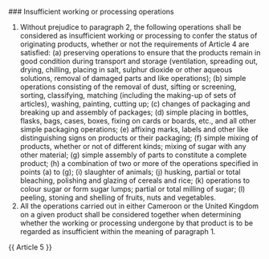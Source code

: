### Insufficient working or processing operations

1.	Without prejudice to paragraph 2, the following operations shall be considered as insufficient working or processing to confer the status of originating products, whether or not the requirements of Article 4 are satisfied:
(a)	preserving operations to ensure that the products remain in good condition during transport and storage (ventilation, spreading out, drying, chilling, placing in salt, sulphur dioxide or other aqueous solutions, removal of damaged parts and like operations);
(b)	simple operations consisting of the removal of dust, sifting or screening, sorting, classifying, matching (including the making-up of sets of articles), washing, painting, cutting up;
(c)	changes of packaging and breaking up and assembly of packages;
(d)	simple placing in bottles, flasks, bags, cases, boxes, fixing on cards or boards, etc., and all other simple packaging operations;
(e)	affixing marks, labels and other like distinguishing signs on products or their packaging;
(f)	simple mixing of products, whether or not of different kinds; mixing of sugar with any other material;
(g)	simple assembly of parts to constitute a complete product;
(h)	a combination of two or more of the operations specified in points (a) to (g);
(i)	slaughter of animals;
(j)	husking, partial or total bleaching, polishing and glazing of cereals and rice;
(k)	operations to colour sugar or form sugar lumps; partial or total milling of sugar;
(l)	peeling, stoning and shelling of fruits, nuts and vegetables.
2.	All the operations carried out in either Cameroon or the United Kingdom on a given product shall be considered together when determining whether the working or processing undergone by that product is to be regarded as insufficient within the meaning of paragraph 1.

{{ Article 5 }}